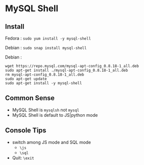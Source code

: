 # MySQL Shell

## Install

Fedora :  `sudo yum install -y mysql-shell` 

Debian : `sudo snap install mysql-shell`

Debian :

```
wget https://repo.mysql.com/mysql-apt-config_0.8.18-1_all.deb
sudo apt-get install ./mysql-apt-config_0.8.18-1_all.deb
rm mysql-apt-config_0.8.18-1_all.deb
sudo apt-get update
sudo apt-get install -y mysql-shell
```

## Common Sense
- MySQL Shell is `mysqlsh` not `mysql`
- MySQL Shell is default to JS|python mode

## Console Tips
- switch among JS mode and SQL mode
    - `\js`
    - `\sql`
- Quit: `\exit`
